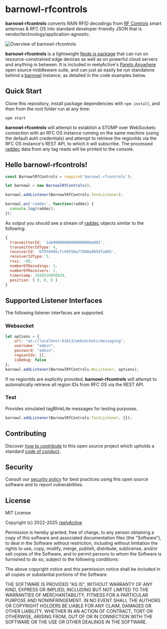 barnowl-rfcontrols
==================

__barnowl-rfcontrols__ converts RAIN RFID decodings from [RF Controls](https://rf-controls.com/) smart antennas & RFC OS into standard developer-friendly JSON that is vendor/technology/application-agnostic.

![Overview of barnowl-rfcontrols](https://reelyactive.github.io/barnowl-rfcontrols/images/overview.png)

__barnowl-rfcontrols__ is a lightweight [Node.js package](https://www.npmjs.com/package/barnowl-rfcontrols) that can run on resource-constrained edge devices as well as on powerful cloud servers and anything in between.  It is included in reelyActive's [Pareto Anywhere](https://www.reelyactive.com/pareto/anywhere/) open source middleware suite, and can just as easily be run standalone behind a [barnowl](https://github.com/reelyactive/barnowl) instance, as detailed in the code examples below.


Quick Start
-----------

Clone this repository, install package dependencies with `npm install`, and then from the root folder run at any time:

    npm start

__barnowl-rfcontrols__ will attempt to establish a STOMP over WebSockets connection with an RFC OS instance running on the same machine (using the default auth credentials) and attempt to retrieve the regionIds via the RFC OS instance's REST API, to which it will subscribe.  The processed [raddec](https://github.com/reelyactive/raddec/) data from any tag reads will be printed to the console.


Hello barnowl-rfcontrols!
-------------------------

```javascript
const BarnowlRfControls = require('barnowl-rfcontrols');

let barnowl = new BarnowlRfControls();

barnowl.addListener(BarnowlRfControls.TestListener);

barnowl.on('raddec', function(raddec) {
  console.log(raddec);
});
```

As output you should see a stream of [raddec](https://github.com/reelyactive/raddec/) objects similar to the following:

```javascript
{
  transmitterId: '1ab00000000000000000a003',
  transmitterIdType: 4,
  receiverId: 'b797d495c7c94558a77b00a8059fa0b5',
  receiverIdType: 5,
  rssi: -80,
  numberOfDecodings: 1,
  numberOfReceivers: 1,
  timestamp: 1658516050829,
  position: [ 0, 0, 0 ]
}
```


Supported Listener Interfaces
-----------------------------

The following listener interfaces are supported.

### Websocket

```javascript
let options = {
    url: "ws://localhost:61613/websockets/messaging",
    username: "admin",
    password: "admin",
    regionIds: [],
    isDebug: false
};
barnowl.addListener(BarnowlRfControls.WsListener, options);
```

If no regionIds are explicitly provided, __barnowl-rfcontrols__ will attempt to automatically retrieve all region IDs from RFC OS via the REST API.

### Test

Provides simulated tagBlinkLite messages for testing purposes.

```javascript
barnowl.addListener(BarnowlRfControls.TestListener, {});
```


Contributing
------------

Discover [how to contribute](CONTRIBUTING.md) to this open source project which upholds a standard [code of conduct](CODE_OF_CONDUCT.md).


Security
--------

Consult our [security policy](SECURITY.md) for best practices using this open source software and to report vulnerabilities.


License
-------

MIT License

Copyright (c) 2022-2025 [reelyActive](https://www.reelyactive.com)

Permission is hereby granted, free of charge, to any person obtaining a copy of this software and associated documentation files (the "Software"), to deal in the Software without restriction, including without limitation the rights to use, copy, modify, merge, publish, distribute, sublicense, and/or sell copies of the Software, and to permit persons to whom the Software is furnished to do so, subject to the following conditions:

The above copyright notice and this permission notice shall be included in all copies or substantial portions of the Software.

THE SOFTWARE IS PROVIDED "AS IS", WITHOUT WARRANTY OF ANY KIND, EXPRESS OR 
IMPLIED, INCLUDING BUT NOT LIMITED TO THE WARRANTIES OF MERCHANTABILITY, 
FITNESS FOR A PARTICULAR PURPOSE AND NONINFRINGEMENT. IN NO EVENT SHALL THE 
AUTHORS OR COPYRIGHT HOLDERS BE LIABLE FOR ANY CLAIM, DAMAGES OR OTHER 
LIABILITY, WHETHER IN AN ACTION OF CONTRACT, TORT OR OTHERWISE, ARISING FROM, 
OUT OF OR IN CONNECTION WITH THE SOFTWARE OR THE USE OR OTHER DEALINGS IN 
THE SOFTWARE.